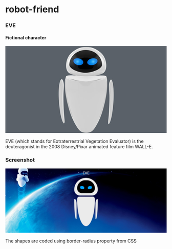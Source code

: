 # robot-friend

### EVE
#### Fictional character

<img src="target_robo.jpg" alt="EVE">

EVE (which stands for Extraterrestrial Vegetation Evaluator) is the deuteragonist in the 2008 Disney/Pixar animated feature film WALL-E.

### Screenshot
<img src="Eve-robot-animation.PNG" alt="Screenshot">


The shapes are coded using border-radius property from CSS